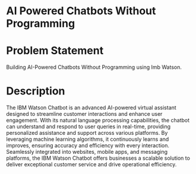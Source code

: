 # AI Powered Chatbots Without Programming

# Problem Statement  
Building AI-Powered Chatbots Without Programming using Imb Watson.

# Description
The IBM Watson Chatbot is an advanced AI-powered virtual assistant designed to streamline customer interactions and enhance user engagement. 
With its natural language processing capabilities, the chatbot can understand and respond to user queries in real-time, providing personalized assistance and support across various platforms. 
By leveraging machine learning algorithms, it continuously learns and improves, ensuring accuracy and efficiency with every interaction.
Seamlessly integrated into websites, mobile apps, and messaging platforms, the IBM Watson Chatbot offers businesses a scalable solution to deliver exceptional customer service and drive operational efficiency.
